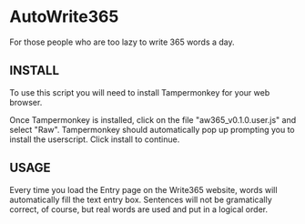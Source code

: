 # AutoWrite365
For those people who are too lazy to write 365 words a day.

## INSTALL

To use this script you will need to install Tampermonkey for your web browser.

Once Tampermonkey is installed, click on the file "aw365_v0.1.0.user.js" and select "Raw". Tampermonkey should automatically pop up prompting you to install the userscript. Click install to continue.

## USAGE

Every time you load the Entry page on the Write365 website, words will automatically fill the text entry box. Sentences will not be gramatically correct, of course, but real words are used and put in a logical order.
